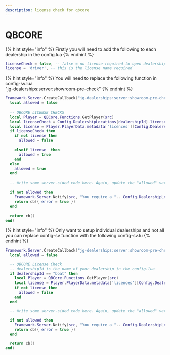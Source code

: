 ```yaml
---
description: license check for qbcore
---
```


# QBCORE

{% hint style="info" %}
Firstly you will need to add the following to each dealership in the config.lua
{% endhint %}

```lua
licenseCheck = false, -- false = no license required to open dealership
license = 'driver', -- this is the license name required 
```

{% hint style="info" %}
You will need to replace the following function in config-sv.lua\
&#x20;"jg-dealerships:server:showroom-pre-check"
{% endhint %}

```lua
Framework.Server.CreateCallback("jg-dealerships:server:showroom-pre-check", function(src, cb, dealershipId)
  local allowed = false
  
  -- QBCORE LICENSE CHECKS
  local Player = QBCore.Functions.GetPlayer(src)
  local licenseCheck = Config.DealershipLocations[dealershipId].licenseCheck
  local license = Player.PlayerData.metadata['licences'][Config.DealershipLocations[dealershipId].license]
  if licenseCheck then
    if not license then
      allowed = false

    elseif license  then
      allowed = true
    end
  else
    allowed = true
  end
  
  -- Write some server-sided code here. Again, update the "allowed" variable
  
  if not allowed then
    Framework.Server.Notify(src, "You require a ".. Config.DealershipLocations[dealershipId].license.. " license", "error")
    return cb({ error = true })
  end
  
  return cb()
end)
```

{% hint style="info" %}
Only want to setup individual dealerships and not all you can replace config-sv function with the following config-sv.lu&#x20;
{% endhint %}

```lua
Framework.Server.CreateCallback("jg-dealerships:server:showroom-pre-check", function(src, cb, dealershipId)
  local allowed = false

  -- QBCORE License Check
  -- dealershipId is the name of your dealership in the config.lua
  if dealershipId == "boat" then
    local Player = QBCore.Functions.GetPlayer(src)
    local license = Player.PlayerData.metadata['licences'][Config.DealershipLocations[dealershipId].license]
    if not license then
      allowed = false
    end
  end

  -- Write some server-sided code here. Again, update the "allowed" variable

  if not allowed then
    Framework.Server.Notify(src, "You require a ".. Config.DealershipLocations[dealershipId].license.. " license", "error")
    return cb({ error = true })
  end

  return cb()
end)
```
